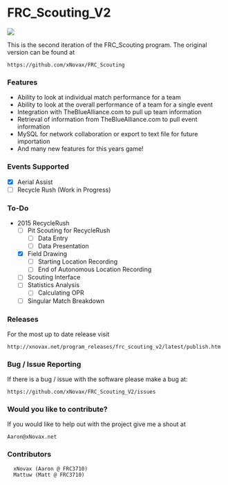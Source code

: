 FRC_Scouting_V2
===============

![](http://i.gyazo.com/ad5d5bd28bd4936933b16fc2ee722e05.png)

  This is the second iteration of the FRC_Scouting program. The original version can be found at
  
  ```
  https://github.com/xNovax/FRC_Scouting
  ```
### Features
- Ability to look at individual match performance for a team
- Ability to look at the overall performance of a team for a single event
- Integration with TheBlueAlliance.com to pull up team information
- Retrieval of information from TheBlueAlliance.com to pull event information
- MySQL for network collaboration or export to text file for future importation
- And many new features for this years game!
  
### Events Supported
- [x] Aerial Assist
- [ ] Recycle Rush (Work in Progress)

### To-Do
- 2015 RecycleRush
  - [ ] Pit Scouting for RecycleRush
    - [ ] Data Entry
    - [ ] Data Presentation
  - [x] Field Drawing
    - [ ] Starting Location Recording
    - [ ] End of Autonomous Location Recording
  - [ ] Scouting Interface
  - [ ] Statistics Analysis
    - [ ] Calculating OPR 
  - [ ] Singular Match Breakdown

### Releases
For the most up to date release visit
```
http://xnovax.net/program_releases/frc_scouting_v2/latest/publish.htm
```

### Bug / Issue Reporting

If there is a bug / issue with the software please make a bug at:
```
https://github.com/xNovax/FRC_Scouting_V2/issues
```

### Would you like to contribute?

If you would like to help out with the project give me a shout at 

```
Aaron@xNovax.net
```

### Contributors
```
  xNovax (Aaron @ FRC3710)
  Mattuw (Matt @ FRC3710)
```
